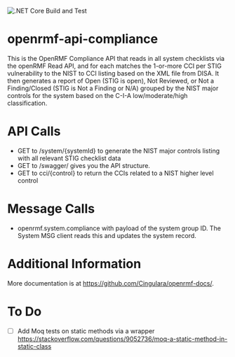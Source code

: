 ![.NET Core Build and Test](https://github.com/Cingulara/openrmf-api-compliance/workflows/.NET%20Core%20Build%20and%20Test/badge.svg)

# openrmf-api-compliance
This is the OpenRMF Compliance API that reads in all system checklists via the openRMF Read API, 
and for each matches the 1-or-more CCI per STIG vulnerability to the NIST to CCI listing based on 
the XML file from DISA. It then generates a report of Open (STIG is open), Not Reviewed, or Not a Finding/Closed
(STIG is Not a Finding or N/A) grouped by the NIST major controls for the system based on the C-I-A 
low/moderate/high classification.

# API Calls

* GET to /system/{systemId} to generate the NIST major controls listing with all relevant STIG checklist data
* GET to /swagger/ gives you the API structure.
* GET to cci/{control} to return the CCIs related to a NIST higher level control

# Message Calls
* openrmf.system.compliance with payload of the system group ID. The System MSG client reads this and updates the system record.

# Additional Information
More documentation is at https://github.com/Cingulara/openrmf-docs/.

# To Do
* [ ] Add Moq tests on static methods via a wrapper https://stackoverflow.com/questions/9052736/moq-a-static-method-in-static-class